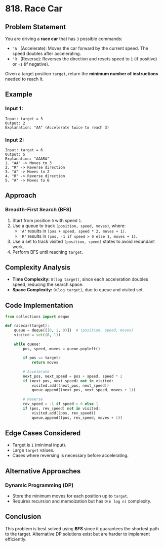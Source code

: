 # 818. Race Car

## Problem Statement
You are driving a **race car** that has `3` possible commands:
- `'A'` (Accelerate): Moves the car forward by the current speed. The speed doubles after accelerating.
- `'R'` (Reverse): Reverses the direction and resets speed to `1` (if positive) or `-1` (if negative).

Given a target position `target`, return the **minimum number of instructions** needed to reach it.

## Example
### Input 1:
```plaintext
Input: target = 3
Output: 2
Explanation: "AA" (Accelerate twice to reach 3)
```

### Input 2:
```plaintext
Input: target = 6
Output: 5
Explanation: "AAARA"
1. "AA" -> Moves to 3
2. "R" -> Reverse direction
3. "A" -> Moves to 2
4. "R" -> Reverse direction
5. "A" -> Moves to 6
```

## Approach
### **Breadth-First Search (BFS)**
1. Start from position `0` with speed `1`.
2. Use a queue to track `(position, speed, moves)`, where:
   - `'A'` results in `(pos + speed, speed * 2, moves + 1)`.
   - `'R'` results in `(pos, -1 if speed > 0 else 1, moves + 1)`.
3. Use a set to track visited `(position, speed)` states to avoid redundant work.
4. Perform BFS until reaching `target`.

## Complexity Analysis
- **Time Complexity:** `O(log target)`, since each acceleration doubles speed, reducing the search space.
- **Space Complexity:** `O(log target)`, due to queue and visited set.

## Code Implementation
```python
from collections import deque

def racecar(target):
    queue = deque([(0, 1, 0)])  # (position, speed, moves)
    visited = set((0, 1))
    
    while queue:
        pos, speed, moves = queue.popleft()
        
        if pos == target:
            return moves
        
        # Accelerate
        next_pos, next_speed = pos + speed, speed * 2
        if (next_pos, next_speed) not in visited:
            visited.add((next_pos, next_speed))
            queue.append((next_pos, next_speed, moves + 1))
        
        # Reverse
        rev_speed = -1 if speed > 0 else 1
        if (pos, rev_speed) not in visited:
            visited.add((pos, rev_speed))
            queue.append((pos, rev_speed, moves + 1))
```

## Edge Cases Considered
- Target is `1` (minimal input).
- Large `target` values.
- Cases where reversing is necessary before accelerating.

## Alternative Approaches
### **Dynamic Programming (DP)**
- Store the minimum moves for each position up to `target`.
- Requires recursion and memoization but has `O(n log n)` complexity.

## Conclusion
This problem is best solved using **BFS** since it guarantees the shortest path to the target. Alternative DP solutions exist but are harder to implement efficiently.
